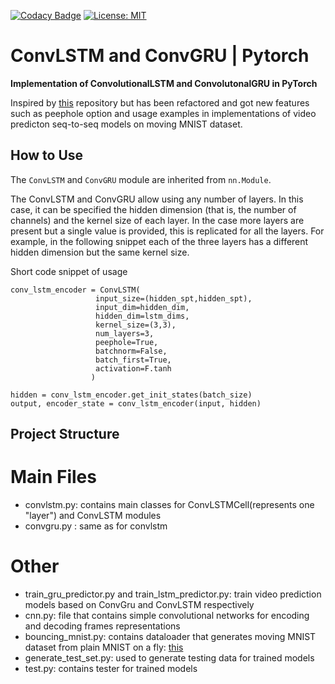 [![Codacy Badge](https://app.codacy.com/project/badge/Grade/8dd11ea5f7ea4e19b66f2c6072e97252)](https://www.codacy.com/manual/andriyserdega/convlstmgru?utm_source=github.com&amp;utm_medium=referral&amp;utm_content=aserdega/convlstmgru&amp;utm_campaign=Badge_Grade)
[![License: MIT](https://img.shields.io/badge/License-MIT-yellow.svg)](https://opensource.org/licenses/MIT)
# ConvLSTM and ConvGRU | Pytorch
**Implementation of ConvolutionalLSTM and ConvolutonalGRU in PyTorch**

Inspired by [this](https://github.com/ndrplz/ConvLSTM_pytorch) repository but has been refactored and got new features such as peephole option and usage examples in implementations of video predicton seq-to-seq models on moving MNIST dataset.

## How to Use
The `ConvLSTM` and `ConvGRU` module are inherited from `nn.Module`.

The ConvLSTM and ConvGRU allow using any number of layers. In this case, it can be specified the hidden dimension (that is, the number of channels) and the kernel size of each layer. In the case more layers are present but a single value is provided, this is replicated for all the layers. For example, in the following snippet each of the three layers has a different hidden dimension but the same kernel size.

Short code snippet of usage
```
conv_lstm_encoder = ConvLSTM(
                   input_size=(hidden_spt,hidden_spt),
                   input_dim=hidden_dim,
                   hidden_dim=lstm_dims,
                   kernel_size=(3,3),
                   num_layers=3,
                   peephole=True,
                   batchnorm=False,
                   batch_first=True,
                   activation=F.tanh
                  )
                  
hidden = conv_lstm_encoder.get_init_states(batch_size)
output, encoder_state = conv_lstm_encoder(input, hidden)
```

## Project Structure
# Main Files
- convlstm.py: contains main classes for ConvLSTMCell(represents one "layer") and ConvLSTM modules
- convgru.py : same as for convlstm
# Other
- train_gru_predictor.py and train_lstm_predictor.py: train video prediction models based on ConvGru and ConvLSTM respectively
- cnn.py: file that contains simple convolutional networks for encoding and decoding frames representations
- bouncing_mnist.py: contains dataloader that generates moving MNIST dataset from plain MNIST on a fly: [this](https://www.dropbox.com/s/xt93tn9cstf85w1/mnist.h5?dl=0)
- generate_test_set.py: used to generate testing data for trained models
- test.py: contains tester for trained models
